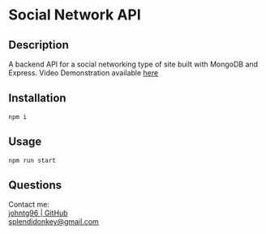 # Social Network API  
  
## Description  
A backend API for a social networking type of site built with MongoDB and Express. 
Video Demonstration available [here](https://drive.google.com/file/d/1-Sb0aqPCoGJ9OyiJzI8oAm6il2B9351o/view)   
  
## Installation  
`npm i`
  
## Usage  
`npm run start`
  
## Questions  
Contact me:  
[johntg96 | GitHub](https://github.com/johntg96)  
[splendidonkey@gmail.com](mailto:splendidonkey@gmail.com)  